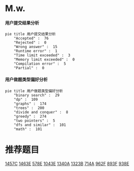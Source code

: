 # M.w.

<!-- tabs:start -->



#### **用户提交结果分析**

```mermaid
pie title 用户提交结果分析
    "Accepted" :  76
    "Rejected" :  0
    "Wrong answer" :  15
    "Runtime error" :  1
    "Time limit exceeded" :  3
    "Memory limit exceeded" :  0
    "Compilation error" :  5
    "Partial" :  0
```

#### **用户做题类型偏好分析**

```mermaid
pie title 用户做题类型偏好分析
    "binary search" :  29
    "dp" :  109
    "graphs" :  174
    "trees" :  200
    "divide and conquer" :  8
    "greedy" :  274
    "two pointers" :  5
    "dfs and similar" :  101
    "math" :  101
```



<!-- tabs:end -->
# 推荐题目
[1457C](https://codeforces.com/contest/1457/problem/C)
[1463E](https://codeforces.com/contest/1463/problem/E)
[578E](https://codeforces.com/contest/578/problem/E)
[1043E](https://codeforces.com/contest/1043/problem/E)
[1340A](https://codeforces.com/contest/1340/problem/A)
[1323B](https://codeforces.com/contest/1323/problem/B)
[714A](https://codeforces.com/contest/714/problem/A)
[962F](https://codeforces.com/contest/962/problem/F)
[893F](https://codeforces.com/contest/893/problem/F)
[938E](https://codeforces.com/contest/938/problem/E)

